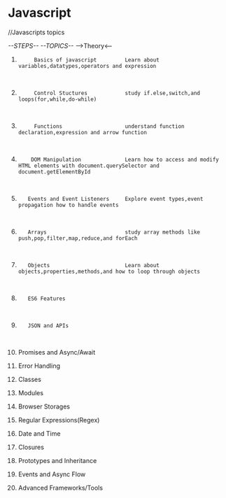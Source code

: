 # Javascript

//Javascripts topics

_--STEPS--_  _--TOPICS--_ -->Theory<--

1.          Basics of javascript         Learn about variables,datatypes,operators and expression

<br>

2.          Control Stuctures            study if.else,switch,and loops(for,while,do-while)

<br>

3.          Functions                    understand function declaration,expression and arrow function

<br>

4.         DOM Manipulation              Learn how to access and modify HTML elements with document.querySelector and document.getElementById

<br>

5.        Events and Event Listeners     Explore event types,event propagation how to handle events

<br>

6.        Arrays                         study array methods like push,pop,filter,map,reduce,and forEach

<br>

7.        Objects                        Learn about objects,properties,methods,and how to loop through objects

<br>

8.        ES6 Features

<br>

9.        JSON and APIs

<br>

10. Promises and Async/Await
    <br>

11. Error Handling
    <br>

12. Classes
    <br>

13. Modules
    <br>

14. Browser Storages
    <br>

15. Regular Expressions(Regex)
    <br>

16. Date and Time
    <br>

17. Closures
    <br>

18. Prototypes and Inheritance
    <br>

19. Events and Async Flow
    <br>

20. Advanced Frameworks/Tools
